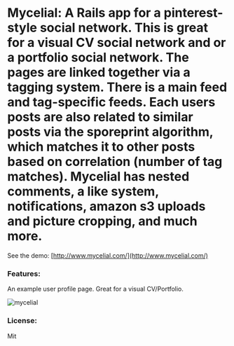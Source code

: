 Mycelial: A Rails app for a pinterest-style social network. This is great for a visual CV social network and or a portfolio social network. The pages are linked together via a tagging system. There is a main feed and tag-specific feeds. Each users posts are also related to similar posts via the sporeprint algorithm, which matches it to other posts based on correlation (number of tag matches). Mycelial has nested comments, a like system, notifications, amazon s3 uploads and picture cropping, and much more. 
=========

See the demo: [http://www.mycelial.com/](http://www.mycelial.com/)

### Features: 

An example user profile page. Great for a visual CV/Portfolio.

![mycelial](https://github.com/damian-sowers/mycelial/raw/master/img/landing_page/browser-landing.png)

### License:

Mit